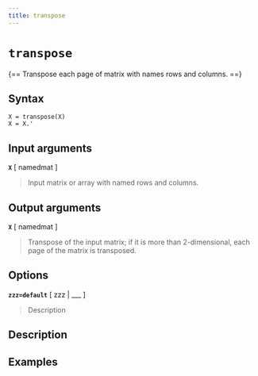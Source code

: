 ```yaml
---
title: transpose
---
```


# `transpose`

{== Transpose each page of matrix with names rows and columns. ==}


## Syntax 

    X = transpose(X)
    X = X.'


## Input arguments 

__`X`__ [ namedmat ]
>
> Input matrix or array with named rows and columns.
>


## Output arguments 

__`X`__ [ namedmat ]
>
> Transpose of the input matrix; if it is more than
> 2-dimensional, each page of the matrix is transposed.
>

## Options 

__`zzz=default`__ [ zzz | ___ ]
> 
> Description
> 


## Description 



## Examples

```matlab
```


